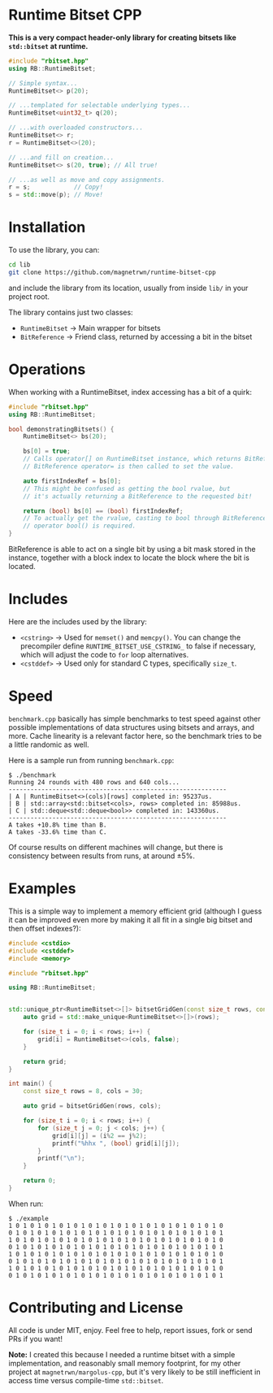 # Runtime Bitset CPP
**This is a very compact header-only library for creating bitsets like `std::bitset` at runtime.**

```cpp
#include "rbitset.hpp"
using RB::RuntimeBitset;

// Simple syntax...
RuntimeBitset<> p(20);

// ...templated for selectable underlying types...
RuntimeBitset<uint32_t> q(20);

// ...with overloaded constructors...
RuntimeBitset<> r;
r = RuntimeBitset<>(20);

// ...and fill on creation...
RuntimeBitset<> s(20, true); // All true!

// ...as well as move and copy assignments.
r = s;            // Copy!
s = std::move(p); // Move!
```

# Installation

To use the library, you can:
```sh
cd lib
git clone https://github.com/magnetrwn/runtime-bitset-cpp
```
and include the library from its location, usually from inside `lib/` in your project root.

The library contains just two classes:
+ `RuntimeBitset` → Main wrapper for bitsets
+ `BitReference` → Friend class, returned by accessing a bit in the bitset

# Operations

When working with a RuntimeBitset, index accessing has a bit of a quirk:
```cpp
#include "rbitset.hpp"
using RB::RuntimeBitset;

bool demonstratingBitsets() {
    RuntimeBitset<> bs(20);

    bs[0] = true;
    // Calls operator[] on RuntimeBitset instance, which returns BitReference.
    // BitReference operator= is then called to set the value.

    auto firstIndexRef = bs[0];
    // This might be confused as getting the bool rvalue, but
    // it's actually returning a BitReference to the requested bit!

    return (bool) bs[0] == (bool) firstIndexRef;
    // To actually get the rvalue, casting to bool through BitReference's
    // operator bool() is required.
}

```

BitReference is able to act on a single bit by using a bit mask stored in the instance, together with a block index to locate the block where the bit is located.

# Includes

Here are the includes used by the library:
+ `<cstring>` → Used for `memset()` and `memcpy()`. You can change the precompiler define `RUNTIME_BITSET_USE_CSTRING_` to false if necessary, which will adjust the code to `for` loop alternatives.
+ `<cstddef>` → Used only for standard C types, specifically `size_t`.

# Speed

`benchmark.cpp` basically has simple benchmarks to test speed against other possible implementations of data structures using bitsets and arrays, and more. Cache linearity is a relevant factor here, so the benchmark tries to be a little randomic as well.

Here is a sample run from running `benchmark.cpp`:
```
$ ./benchmark
Running 24 rounds with 480 rows and 640 cols...
------------------------------------------------------------
| A | RuntimeBitset<>(cols)[rows] completed in: 95237us.
| B | std::array<std::bitset<cols>, rows> completed in: 85988us.
| C | std::deque<std::deque<bool>> completed in: 143360us.
------------------------------------------------------------
A takes +10.8% time than B.
A takes -33.6% time than C.
```
Of course results on different machines will change, but there is consistency between results from runs, at around ±5%.

# Examples

This is a simple way to implement a memory efficient grid (although I guess it can be improved even more by making it all fit in a single big bitset and then offset indexes?):
```cpp
#include <cstdio>
#include <cstddef>
#include <memory>

#include "rbitset.hpp"

using RB::RuntimeBitset;


std::unique_ptr<RuntimeBitset<>[]> bitsetGridGen(const size_t rows, const size_t cols) {
    auto grid = std::make_unique<RuntimeBitset<>[]>(rows);

    for (size_t i = 0; i < rows; i++) {
        grid[i] = RuntimeBitset<>(cols, false);
    }

    return grid;
}

int main() {
    const size_t rows = 8, cols = 30;

    auto grid = bitsetGridGen(rows, cols);

    for (size_t i = 0; i < rows; i++) {
        for (size_t j = 0; j < cols; j++) {
            grid[i][j] = (i%2 == j%2);
            printf("%hhx ", (bool) grid[i][j]);
        }
        printf("\n");
    }

    return 0;
}
```
When run:
```
$ ./example
1 0 1 0 1 0 1 0 1 0 1 0 1 0 1 0 1 0 1 0 1 0 1 0 1 0 1 0 1 0
0 1 0 1 0 1 0 1 0 1 0 1 0 1 0 1 0 1 0 1 0 1 0 1 0 1 0 1 0 1
1 0 1 0 1 0 1 0 1 0 1 0 1 0 1 0 1 0 1 0 1 0 1 0 1 0 1 0 1 0
0 1 0 1 0 1 0 1 0 1 0 1 0 1 0 1 0 1 0 1 0 1 0 1 0 1 0 1 0 1
1 0 1 0 1 0 1 0 1 0 1 0 1 0 1 0 1 0 1 0 1 0 1 0 1 0 1 0 1 0
0 1 0 1 0 1 0 1 0 1 0 1 0 1 0 1 0 1 0 1 0 1 0 1 0 1 0 1 0 1
1 0 1 0 1 0 1 0 1 0 1 0 1 0 1 0 1 0 1 0 1 0 1 0 1 0 1 0 1 0
0 1 0 1 0 1 0 1 0 1 0 1 0 1 0 1 0 1 0 1 0 1 0 1 0 1 0 1 0 1
```

# Contributing and License

All code is under MIT, enjoy. Feel free to help, report issues, fork or send PRs if you want!

**Note:** I created this because I needed a runtime bitset with a simple implementation, and reasonably small memory footprint, for my other project at `magnetrwn/margolus-cpp`, but it's very likely to be still inefficient in access time versus compile-time `std::bitset`.